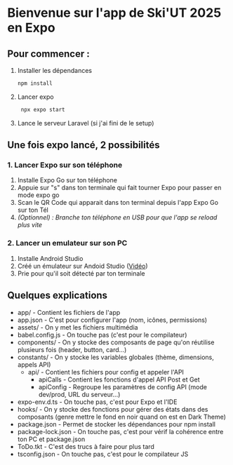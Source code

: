 # Bienvenue sur l'app de Ski'UT 2025 en Expo

## Pour commencer :
1. Installer les dépendances

   ```bash
   npm install
   ```
   
2. Lancer expo

   ```bash
    npx expo start
   ```

3. Lance le serveur Laravel (si j'ai fini de le setup)

## Une fois expo lancé, 2 possibilités
### 1. Lancer Expo sur son téléphone
1. Installe Expo Go sur ton téléphone
2. Appuie sur "s" dans ton terminale qui fait tourner Expo pour passer en mode expo go
3. Scan le QR Code qui apparait dans ton terminal depuis l'app Expo Go sur ton Tél
4. _(Optionnel) : Branche ton téléphone en USB pour que l'app se reload plus vite_

### 2. Lancer un emulateur sur son PC
1. Installe Android Studio 
2. Créé un émulateur sur Andoid Studio ([Vidéo](https://youtu.be/JdQlicAP5W4?si=-o1wGceeZI8_Ob8j))
3. Prie pour qu'il soit détecté par ton terminale


## Quelques explications
* app/  - Contient les fichiers de l'app
* app.json  - C'est pour configurer l'app (nom, icônes, permissions)
* assets/  - On y met les fichiers multimédia
* babel.config.js  -  On touche pas (c'est pour le compilateur)
* components/  - On y stocke des composants de page qu'on réutilise plusieurs fois (header, button, card...)
* constants/  - On y stocke les variables globales (thème, dimensions, appels API)
  * api/  - Contient les fichiers pour config et appeler l'API
    * apiCalls  - Contient les fonctions d'appel API Post et Get
    * apiConfig  - Regroupe les paramètres de config API (mode dev/prod, URL du serveur...)
* expo-env.d.ts  - On touche pas, c'est pour Expo et l'IDE
* hooks/  - On y stocke des fonctions pour gérer des états dans des composants (genre mettre le fond en noir quand on est en Dark Theme)
* package.json  - Permet de stocker les dépendances pour npm install
* package-lock.json  - On touche pas, c'est pour vérif la cohérence entre ton PC et package.json
* ToDo.tkt  - C'est des trucs à faire pour plus tard
* tsconfig.json  - On touche pas, c'est pour le compilateur JS
